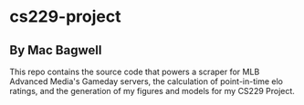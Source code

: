 # cs229-project
## By Mac Bagwell

This repo contains the source code that powers a scraper for MLB Advanced Media's Gameday servers,
the calculation of point-in-time elo ratings, and the generation of my figures and models
for my CS229 Project.
